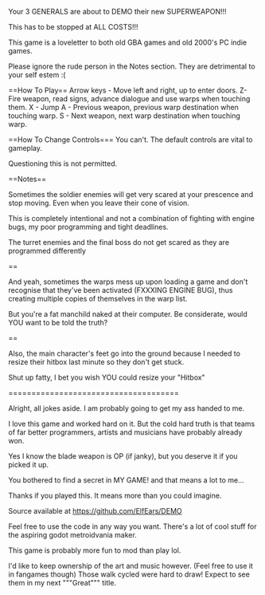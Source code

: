 Your 3 GENERALS are about to DEMO their new SUPERWEAPON!!!

This has to be stopped at ALL COSTS!!!

This game is a loveletter to both old GBA games and old 2000's PC indie games.

Please ignore the rude person in the Notes section. They are detrimental to your self estem :(

==How To Play==
Arrow keys - Move left and right, up to enter doors.
Z- Fire weapon, read signs, advance dialogue and use warps when touching them.
X - Jump
A - Previous weapon, previous warp destination when touching warp.
S - Next weapon, next warp destination when touching warp.


==How To Change Controls===
You can't. 
The default controls are vital to gameplay.

Questioning this is not permitted.


==Notes==


Sometimes the soldier enemies will get very scared at your prescence and stop moving. 
Even when you leave their cone of vision.

This is completely intentional and not a combination of fighting with engine bugs, my poor programming and tight deadlines.

The turret enemies and the final boss do not get scared as they are programmed differently

==

And yeah, sometimes the warps mess up upon loading a game and don't recognise that they've been activated  (FXXXING ENGINE BUG), 
thus creating multiple copies of themselves in the warp list.

But you're a fat manchild naked at their computer. Be considerate, would YOU want to be told the truth?

==

Also, the main character's feet go into the ground because I needed to resize their hitbox last minute so they don't get stuck.

Shut up fatty, I bet you wish YOU could resize your "Hitbox"


=====================================

Alright, all jokes aside. I am probably going to get my ass handed to me. 

I love this game and worked hard on it. 
But the cold hard truth is that teams of far better programmers, artists and musicians have probably already won.

Yes I know the blade weapon is OP (if janky), but you deserve it if you picked it up.

You bothered to find a secret in MY GAME! and that means a lot to me...

Thanks if you played this. It means more than you could imagine.

Source available at https://github.com/ElfEars/DEMO

Feel free to use the code in any way you want. There's a lot of cool stuff for the aspiring godot metroidvania maker.

This game is probably more fun to mod than play lol.

I'd like to keep ownership of the art and music however. (Feel free to use it in fangames though)
Those walk cycled were hard to draw! Expect to see them in my next """Great""" title.

